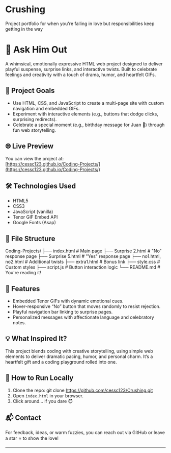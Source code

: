 # Crushing
Project portfolio for when you're falling in love but responsibilities keep getting in the way
# 💌 Ask Him Out

A whimsical, emotionally expressive HTML web project designed to deliver playful suspense, surprise links, and interactive twists. Built to celebrate feelings and creativity with a touch of drama, humor, and heartfelt GIFs.

## 🎯 Project Goals

- Use HTML, CSS, and JavaScript to create a multi-page site with custom navigation and embedded GIFs.
- Experiment with interactive elements (e.g., buttons that dodge clicks, surprising redirects).
- Celebrate a special moment (e.g., birthday message for Juan 🎉) through fun web storytelling.

## 🌐 Live Preview

You can view the project at:  
[https://cessc123.github.io/Coding-Projects/](https://cessc123.github.io/Coding-Projects/)

## 🛠️ Technologies Used

- HTML5
- CSS3
- JavaScript (vanilla)
- Tenor GIF Embed API
- Google Fonts (Asap)

## 📁 File Structure

Coding-Projects/ ├── index.html # Main page ├── Surprise 2.html # "No" response page ├── Surprise 5.html # "Yes" response page ├── no1.html, no2.html # Additional twists ├── extra1.html # Bonus link ├── style.css # Custom styles ├── script.js # Button interaction logic └── README.md # You're reading it!


## 🎨 Features

- Embedded Tenor GIFs with dynamic emotional cues.
- Hover-responsive “No” button that moves randomly to resist rejection.
- Playful navigation bar linking to surprise pages.
- Personalized messages with affectionate language and celebratory notes.

## 💡 What Inspired It?

This project blends coding with creative storytelling, using simple web elements to deliver dramatic pacing, humor, and personal charm. It’s a heartfelt gift and a coding playground rolled into one.

## 🚀 How to Run Locally

1. Clone the repo:
git clone https://github.com/cessc123/Crushing.git
2. Open `index.html` in your browser.
3. Click around... if you dare 😈

## 📬 Contact

For feedback, ideas, or warm fuzzies, you can reach out via GitHub or leave a star ⭐ to show the love!

---

